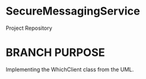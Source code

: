 # SecureMessagingService
Project Repository

# BRANCH PURPOSE
Implementing the WhichClient class from the UML.
